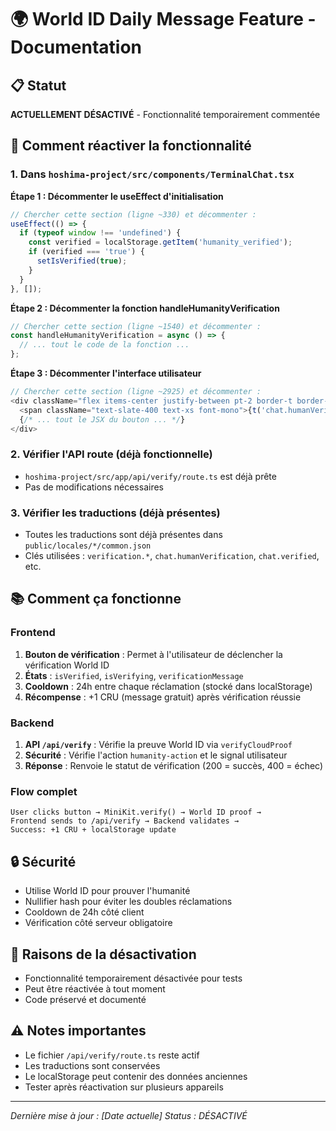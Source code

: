 # 🌍 World ID Daily Message Feature - Documentation

## 📋 Statut
**ACTUELLEMENT DÉSACTIVÉ** - Fonctionnalité temporairement commentée

## 🔄 Comment réactiver la fonctionnalité

### 1. Dans `hoshima-project/src/components/TerminalChat.tsx`

**Étape 1 : Décommenter le useEffect d'initialisation**
```typescript
// Chercher cette section (ligne ~330) et décommenter :
useEffect(() => {
  if (typeof window !== 'undefined') {
    const verified = localStorage.getItem('humanity_verified');
    if (verified === 'true') {
      setIsVerified(true);
    }
  }
}, []);
```

**Étape 2 : Décommenter la fonction handleHumanityVerification**
```typescript
// Chercher cette section (ligne ~1540) et décommenter :
const handleHumanityVerification = async () => {
  // ... tout le code de la fonction ...
};
```

**Étape 3 : Décommenter l'interface utilisateur**
```typescript
// Chercher cette section (ligne ~2925) et décommenter :
<div className="flex items-center justify-between pt-2 border-t border-slate-700/50">
  <span className="text-slate-400 text-xs font-mono">{t('chat.humanVerification')}:</span>
  {/* ... tout le JSX du bouton ... */}
</div>
```

### 2. Vérifier l'API route (déjà fonctionnelle)
- `hoshima-project/src/app/api/verify/route.ts` est déjà prête
- Pas de modifications nécessaires

### 3. Vérifier les traductions (déjà présentes)
- Toutes les traductions sont déjà présentes dans `public/locales/*/common.json`
- Clés utilisées : `verification.*`, `chat.humanVerification`, `chat.verified`, etc.

## 📚 Comment ça fonctionne

### Frontend
1. **Bouton de vérification** : Permet à l'utilisateur de déclencher la vérification World ID
2. **États** : `isVerified`, `isVerifying`, `verificationMessage`
3. **Cooldown** : 24h entre chaque réclamation (stocké dans localStorage)
4. **Récompense** : +1 CRU (message gratuit) après vérification réussie

### Backend
1. **API `/api/verify`** : Vérifie la preuve World ID via `verifyCloudProof`
2. **Sécurité** : Vérifie l'action `humanity-action` et le signal utilisateur
3. **Réponse** : Renvoie le statut de vérification (200 = succès, 400 = échec)

### Flow complet
```
User clicks button → MiniKit.verify() → World ID proof → 
Frontend sends to /api/verify → Backend validates → 
Success: +1 CRU + localStorage update
```

## 🔒 Sécurité
- Utilise World ID pour prouver l'humanité
- Nullifier hash pour éviter les doubles réclamations
- Cooldown de 24h côté client
- Vérification côté serveur obligatoire

## 🎯 Raisons de la désactivation
- Fonctionnalité temporairement désactivée pour tests
- Peut être réactivée à tout moment
- Code préservé et documenté

## ⚠️ Notes importantes
- Le fichier `/api/verify/route.ts` reste actif
- Les traductions sont conservées
- Le localStorage peut contenir des données anciennes
- Tester après réactivation sur plusieurs appareils

---
*Dernière mise à jour : [Date actuelle]*
*Status : DÉSACTIVÉ* 
